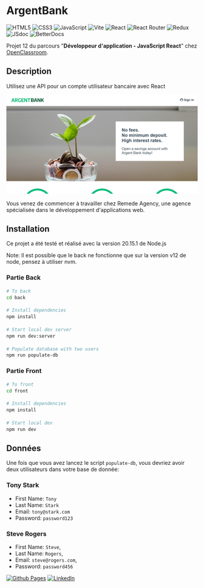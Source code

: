 # ArgentBank

![HTML5](https://img.shields.io/badge/html5-%23E34F26.svg?style=for-the-badge&logo=html5&logoColor=white)
![CSS3](https://img.shields.io/badge/css3-%231572B6.svg?style=for-the-badge&logo=css3&logoColor=white)
![JavaScript](https://img.shields.io/badge/javascript-%23323330.svg?style=for-the-badge&logo=javascript&logoColor=%23F7DF1E)
![Vite](https://img.shields.io/badge/vite-%23646CFF.svg?style=for-the-badge&logo=vite&logoColor=white)
![React](https://img.shields.io/badge/react-%2320232a.svg?style=for-the-badge&logo=react&logoColor=%2361DAFB)
![React Router](https://img.shields.io/badge/React_Router-CA4245?style=for-the-badge&logo=react-router&logoColor=white)
![Redux](https://img.shields.io/badge/redux-%23593d88.svg?style=for-the-badge&logo=redux&logoColor=white)
![JSdoc](https://img.shields.io/badge/jsdoc-006fbb?style=for-the-badge)
![BetterDocs](https://img.shields.io/badge/better--docs-008b64?style=for-the-badge)

Projet 12 du parcours "**Développeur d'application - JavaScript React**" chez [OpenClassroom](https://openclassrooms.com/fr/).

## Description

Utilisez une API pour un compte utilisateur bancaire avec React

![Home](./images/home.png)

Vous venez de commencer à travailler chez Remede Agency, une agence spécialisée dans le développement d'applications web.

## Installation

Ce projet a été testé et réalisé avec la version 20.15.1 de Node.js

Note: Il est possible que le back ne fonctionne que sur la version v12 de node, pensez à utiliser nvm.

### Partie Back

```bash
# To back
cd back

# Install dependencies
npm install

# Start local dev server
npm run dev:server

# Populate database with two users
npm run populate-db
```

### Partie Front

```bash
# To front
cd front

# Install dependencies
npm install

# Start local dev
npm run dev
```

## Données

Une fois que vous avez lancez le script `populate-db`, vous devriez avoir deux utilisateurs dans votre base de donnée:

### Tony Stark

- First Name: `Tony`
- Last Name: `Stark`
- Email: `tony@stark.com`
- Password: `password123`

### Steve Rogers

- First Name: `Steve`,
- Last Name: `Rogers`,
- Email: `steve@rogers.com`,
- Password: `password456`

[![Github Pages](https://img.shields.io/badge/github%20pages-121013?style=for-the-badge&logo=github&logoColor=white)](<[http://](https://github.com/code9g/)>)
[![LinkedIn](https://img.shields.io/badge/linkedin-%230077B5.svg?style=for-the-badge&logo=linkedin&logoColor=white)](https://www.linkedin.com/in/pierre-andre-henry/)
